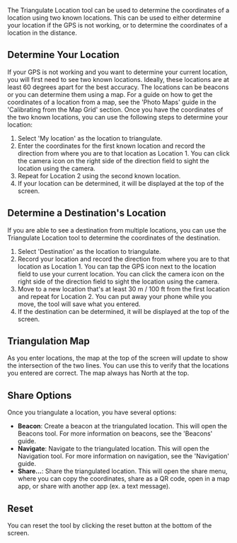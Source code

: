 The Triangulate Location tool can be used to determine the coordinates of a location using two known locations. This can be used to either determine your location if the GPS is not working, or to determine the coordinates of a location in the distance.

## Determine Your Location
If your GPS is not working and you want to determine your current location, you will first need to see two known locations. Ideally, these locations are at least 60 degrees apart for the best accuracy. The locations can be beacons or you can determine them using a map. For a guide on how to get the coordinates of a location from a map, see the 'Photo Maps' guide in the 'Calibrating from the Map Grid' section. Once you have the coordinates of the two known locations, you can use the following steps to determine your location:

1. Select 'My location' as the location to triangulate.
2. Enter the coordinates for the first known location and record the direction from where you are to that location as Location 1. You can click the camera icon on the right side of the direction field to sight the location using the camera.
3. Repeat for Location 2 using the second known location.
4. If your location can be determined, it will be displayed at the top of the screen.

## Determine a Destination's Location
If you are able to see a destination from multiple locations, you can use the Triangulate Location tool to determine the coordinates of the destination. 

1. Select 'Destination' as the location to triangulate.
2. Record your location and record the direction from where you are to that location as Location 1. You can tap the GPS icon next to the location field to use your current location. You can click the camera icon on the right side of the direction field to sight the location using the camera.
3. Move to a new location that's at least 30 m / 100 ft from the first location and repeat for Location 2. You can put away your phone while you move, the tool will save what you entered.
5. If the destination can be determined, it will be displayed at the top of the screen.

## Triangulation Map
As you enter locations, the map at the top of the screen will update to show the intersection of the two lines. You can use this to verify that the locations you entered are correct. The map always has North at the top.

## Share Options
Once you triangulate a location, you have several options:

- **Beacon**: Create a beacon at the triangulated location. This will open the Beacons tool. For more information on beacons, see the 'Beacons' guide.
- **Navigate**: Navigate to the triangulated location. This will open the Navigation tool. For more information on navigation, see the 'Navigation' guide.
- **Share...**: Share the triangulated location. This will open the share menu, where you can copy the coordinates, share as a QR code, open in a map app, or share with another app (ex. a text message).

## Reset
You can reset the tool by clicking the reset button at the bottom of the screen.